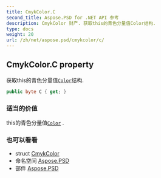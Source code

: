 ```yaml
---
title: CmykColor.C
second_title: Aspose.PSD for .NET API 参考
description: CmykColor 财产. 获取this的青色分量值Color结构.
type: docs
weight: 20
url: /zh/net/aspose.psd/cmykcolor/c/
---
```

## CmykColor.C property

获取this的青色分量值[`Color`](../../color/)结构.

```csharp
public byte C { get; }
```

### 适当的价值

this的青色分量值[`Color`](../../color/) .

### 也可以看看

* struct [CmykColor](../)
* 命名空间 [Aspose.PSD](../../cmykcolor/)
* 部件 [Aspose.PSD](../../../)


